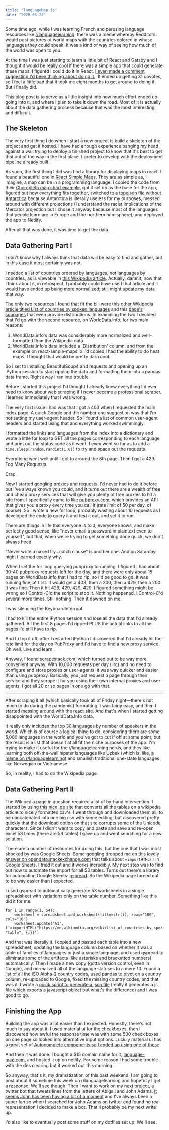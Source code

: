 ```yaml
---
title: "languageMap.js"
date: "2020-06-22"
---
```


Some time ago, while I was learning French and perusing language resources like
[r/languagelearning][0], there was a meme whereby Redditors would post pictures
of world maps with the countries colored in whose languages they could speak. It
was a kind of way of seeing how much of the world was open to you.

At the time I was just starting to learn a little bit of React and Gatsby and I
thought it would be really cool if there was a simple app that could generate
these maps. I figured I could do it in React. [I even made a comment suggesting
I'd been thinking about doing it.][1]. It ended up getting 31 upvotes, so I feel
a little bad that it took me eight months to get around to doing it. But I
finally did.

This blog post is to serve as a little insight into how much effort ended up
going into it, and where I plan to take it down the road. Most of it is actually
about the data gathering process because that was the most interesting, and
difficult.

## The Skeleton

The very first thing I do when I start a new project is build a skeleton of the
project and get it hosted. I have had enough experience banging my head against
a wall trying to deploy a finished project to know that it's best to get that
out of the way in the first place. I prefer to develop with the deployment
pipeline already built.

As such, the first thing I did was find a library for displaying maps in react.
I found a beautiful one in [React Simple Maps][2]. They are as simple as, I
imagine, a map can be in a programming language. I copied the code from their
[Choropleth map chart example][3], got it set up as the base for the app,
figured out how everything fits together, switched to a [topojson file without
Antarctica][4] because Antarctica is literally useless for my purposes, messed
around with different projections (I understand the racist implications of the
Mercator projection but I chose it anyway because most of the languages that
people learn are in Europe and the northern hemisphere), and deployed the app to
Netlify.

After all that was done, it was time to get the data.

## Data Gathering Part I

I don't know why I always think that data will be easy to find and gather, but
in this case it most certainly was not.

I needed a list of countries ordered by languages, _not_ languages by countries,
as is viewable in [this Wikipedia article][5]. Actually, damnit, now that I
think about it, in retrospect, I probably could have used that article and it
would have ended up being more normalized; still might update my data that way.

The only two resources I found that fit the bill were [this other Wikipedia
article titled List of countries by spoken languages][6] and this [page's
subpages][7] that even provide distributions. In examining the two I decided
that I'd go with the second resource, on WorldData.info, for two main reasons:

1. WorldData.info's data was considerably more normalized and well-formatted
   than the Wikipedia data.
2. WorldData.info's data included a 'Distribution' column, and from the example
   on react-simple-maps.io I'd copied I had the ability to do heat maps. I
   thought that would be pretty darn cool.

So I set to installing BeautifulSoup4 and requests and opening up an iPython
session to start ripping the data and formatting them into a pandas data frame.
Right away I ran into trouble.

Before I started this project I'd thought I already knew everything I'd ever
need to know about web scraping if I never became a professional scraper. I
learned immediately that I was wrong.

The very first issue I had was that I got a 403 when I requested the main index
page. A quick Google and the number one suggestion was that I'm not setting my
user-agent header. So I found a list of common user-agent headers and started
using that and everything worked swimmingly.

I formatted the links and languages from the index into a dictionary and wrote a
little for loop to GET all the pages corresponding to each language and print
out the status code as it went. I even went so far as to add a
`time.sleep(random.randint(1,6))` to try and space out the requests.

Everything went well until I got to around the 8th page. Then I got a 429. Too
Many Requests.

Crap.

Now I started googling proxies and requests. I'd never had to do it before but
I've always known you could, and it turns out there are a wealth of free and
cheap proxy services that will give you plenty of free proxies to hit a site
from. I specifically came to like [pubproxy.com][8], which provides an API that
gives you a proxy every time you call it (rate limit of 50 per day, of course).
So I wrote a new for loop, probably wasting about 10 requests as I developed the
code to query it and test it out, and set it to run.

There are things in life that everyone is told, everyone knows, and make
perfectly good sense, like "never email a password in plaintext even to
yourself", but that, when we're trying to get something done quick, we don't
always heed.

"Never write a naked try...catch clause" is another one. And on Saturday night I
learned exactly why.

When I set the for loop querying pubproxy to running, I figured I had about
30-40 pubproxy requests left for the day, and there were only about 15 pages on
WorldData.info that I had to rip, so I'd be good to go. It was running fine, at
first. It would get a 403, then a 200, then a 429, then a 200. It was fine. Then
it hit 429, 429, 429, 429. I figured something might be wrong so I Control-C'd
the script to stop it. Nothing happened. I Control-C'd several more times. Still
nothing. Then it dawned on me.

I was silencing the KeyboardInterrupt.

I had to kill the entire iPython session and lose all the data that I'd already
gathered. All the first 8 pages I'd ripped PLUS the actual links to all the
pages I'd still have to rip.

And to top it off, after I restarted iPython I discovered that I'd already hit
the rate limit for the day on PubProxy and I'd have to find a new proxy service.
Oh well. Live and learn.

Anyway, I found [scrapestack.com][9], which turned out to be way more convenient
anyway. With 10,000 requests per day (iirc) and no need to configure and store
proxies or user-agents, it was way quicker and easier than using pubproxy.
Basically, you just request a page through their service and they scrape it for
you using their own internal proxies and user-agents. I got all 20 or so pages
in one go with that.

---

After scraping it all (which basically took all of Friday night—there's not much
to do during the pandemic) formatting it was fairly easy, and then I started
messing around with the react site. And that's when I started getting
disappointed with the WorldData.Info data.

It really only includes the top 30 languages by number of speakers in the world.
Which is of course a logical thing to do, considering there are some 5,000
languages in the world and you've got to cut if off at some point, but the
result is a list that doesn't at all fit the niche purposes of the app. I'm
trying to make it useful for the r/languagelearning nerds, and they like
learning both off-the-wall hipster languages like Uzbek (which is, like, [a meme
on r/languagelearning][10]) and smallish traditional one-state languages like
Norwegian or Vietnamese.

So, in reality, I had to do the Wikipedia page.

## Data Gathering Part II

The Wikipedia page in question required a lot of by-hand intervention. I started
by using [this nice .de site][11] that converts all the tables on a wikipedia
article to nicely formatted csv's. I went through and downloaded them all, to be
concatenated into one big csv with some editing, but discovered pretty quickly
that the download option on that site corrupts some of the Unicode characters.
Since I didn't want to copy and paste and save and re-open excel 53 times (there
are 53 tables) I gave up and went searching for a new solution.

There are a number of resources for doing this, but the one that I was most
shocked by was Google Sheets. Some googling dropped me on [this lovely answer on
opendata.stackexchange.com][12] that talks about `=importHTML()` in Google
Sheets. I tried it out and it works incredibly. My next step was to find out how
to automate the import for all 53 tables. Turns out there's a library for
automating Google Sheets: [gspread][13]. So the Wikipedia page turned out to be
way easier than I expected.

I used gspread to automatically generate 53 worksheets in a single spreadsheet
with variations only on the table number. Something like this did it for me:

```
for i in range(1, 54):
    worksheet = spreadsheet.add_worksheet(title=str(i), rows="100", cols="10")
    worksheet.update('A1', f'=importHTML("https://en.wikipedia.org/wiki/List_of_countries_by_spoken_languages", "table", {i})')
```

And that was literally it. I copied and pasted each table into a new
spreadsheet, updating the language column based on whether it was a table of
families of languages or just a single language, and used gspread to eliminate
some of the artifacts (like asterisks and bracketted numbers) automatically.
Then I made a new copy (gotta version control, even in Google), and normalized
all of the language statuses to a mere 10. Found a list of all the ISO Alpha-2
country codes, used pandas to pivot on a country column, re-uploaded to Google,
fixed the missing country codes, and that was it. I wrote a [quick script to
generate a json file][14] (really it generates a js file which exports a
javascript object but what's the difference) and I was good to go.

## Finishing the App

Building the app was a lot easier than I expected. Honestly, there's not much to
say about it. I used material ui for the checkboxes, then I discovered how awful
the response time was with some 500 check boxes on one page so looked into
alternative input options. Luckily material ui has a great set of [Autocomplete
components so I ended up using one of those][15]

And then it was done. I bought a \$15 domain name for it,
[language-map.com][16], and hosted it up on netlify. For some reason I had some
trouble with the dns clearing but it worked out this morning.

So anyway, that's it, my dramatization of this past weekend. I am going to post
about it sometime this week on r/languagelearning and hopefully I get a
response. We'll see though. Then I want to work on my next project, a twitter
bot that tweets lines from the letters of Abigail and John Adams. [It seems John
has been having a bit of a moment][17] and I've always been a super fan so when
I searched for John Adams on twitter and found no real representation I decided
to make a bot. That'll probably be my next write up.

I'd also like to eventually post some stuff on my dotfiles set up. We'll see.

[0]: https://www.reddit.com/r/languagelearning/
[1]:
  https://www.reddit.com/r/languagelearning/comments/dmeea5/map_of_the_languages_i_speak_rmapporn_xpost/f4zxvf3/?context=3
[2]: https://www.react-simple-maps.io/
[3]: https://www.react-simple-maps.io/examples/world-choropleth-mapchart/
[4]:
  https://github.com/mas-4/topojson/blob/master/world-countries-sans-antarctica.json
[5]:
  https://en.wikipedia.org/wiki/List_of_official_languages_by_country_and_territory
[6]: https://en.wikipedia.org/wiki/List_of_countries_by_spoken_languages
[7]: https://www.worlddata.info/languages/index.php
[8]: http://pubproxy.com/
[9]: https://scrapestack.com
[10]:
  https://www.reddit.com/r/languagelearningjerk/comments/gt7h7o/do_you_only_know_one_joke_youll_love_ruzbek/
[11]: https://wikitable2csv.ggor.de/
[12]: https://opendata.stackexchange.com/a/828
[13]: https://gspread.readthedocs.io/en/latest/
[14]: https://github.com/mas-4/languagemap_data/blob/master/generate_json.py
[15]: https://material-ui.com/components/autocomplete/
[16]: https://language-map.com
[17]: https://twitter.com/jbf1755/status/1274018121716764672
